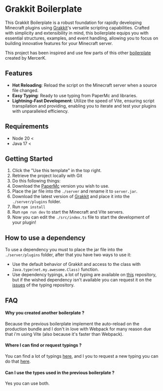 
# Grakkit Boilerplate

This Grakkit Boilerplate is a robust foundation for rapidly developing Minecraft plugins using [Grakkit](https://github.com/grakkit/grakkit)'s versatile scripting capabilities. Crafted with simplicity and extensibility in mind, this boilerplate equips you with essential structures, examples, and event handling, allowing you to focus on building innovative features for your Minecraft server.

This project has been inspired and use few parts of this other [boilerplate](https://github.com/MercerK/grakkit-boilerplate) created by MercerK.


## Features
- **Hot Reloading**: Reload the script on the Minecraft server when a source file changed.
- **Easy Typing**: Ready to use typing from PaperMc and libraries.
- **Lightning-Fast Development**: Utilize the speed of Vite, ensuring script transpilation and providing, enabling you to iterate and test your plugins with unparalleled efficiency.
## Requirements
- Node 20 <
- Java 17 <
## Getting Started

1. Click the "Use this template" in the top right.
2. Retrieve the project locally with Git
3. Do this following things:
4. Download the [PaperMc](https://papermc.io/downloads/paper) version you wish to use.
5. Place the jar file into the `./server` and rename it to `server.jar`.
6. Download the latest version of [Grakkit](https://github.com/grakkit/grakkit/releases) and place it into the `./server/plugins` folder.
7. Run `npm install`
8. Run `npm run dev` to start the Minecraft and Vite servers.
9. Now you can edit the `./src/index.ts` file to start the development of your plugin!


## How to use a dependency

To use a dependency you must to place the jar file into the `./server/plugins` folder, after that you have two ways to use it:
- Use the default behavior of Grakkit and access to the class with `Java.type(net.my.awesome.Class)` function.
- Use dependency typings, a lot of typing are available on [this](https://github.com/Nolway/grakkit-types) repository, but if the wished dependency isn't available you can request it on the [issues](https://github.com/Nolway/grakkit-types/issues) of the typing repository.
## FAQ

#### Why you created another boilerplate ?

Because the previous boilerplate implement the auto-reload on the production bundle and I don't in love with Webpack for many reason due that i'm using Vite (also because it's faster than Webpack).

#### Where I can find or request typings ?

You can find a lot of typings [here](https://github.com/Nolway/grakkit-types), and I you to request a new typing you can do that [here](https://github.com/Nolway/grakkit-types/issues).

#### Can I use the types used in the previous boilerplate ?

Yes you can use both.
